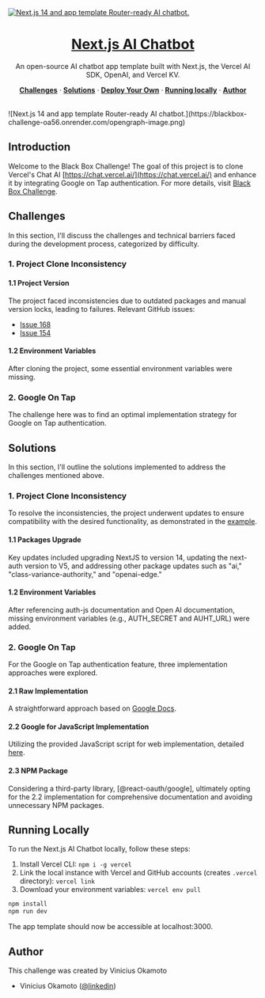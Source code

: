 <a href="https://chat.vercel.ai/">
  <img alt="Next.js 14 and app template Router-ready AI chatbot." src="https://blackbox-challenge-oa56.onrender.com/opengraph-image.png">
  <h1 align="center">Next.js AI Chatbot</h1>
</a>

<p align="center">
  An open-source AI chatbot app template built with Next.js, the Vercel AI SDK, OpenAI, and Vercel KV.
</p>

<p align="center">
  <a href="#challenges"><strong>Challenges</strong></a> ·
  <a href="#solutions"><strong>Solutions</strong></a> ·
  <a href="#deploy-your-own"><strong>Deploy Your Own</strong></a> ·
  <a href="#running-locally"><strong>Running locally</strong></a> ·
  <a href="#author"><strong>Author</strong></a>
</p>
<br/>
![Next.js 14 and app template Router-ready AI chatbot.](https://blackbox-challenge-oa56.onrender.com/opengraph-image.png)

## Introduction

Welcome to the Black Box Challenge! The goal of this project is to clone Vercel's Chat AI [https://chat.vercel.ai/](https://chat.vercel.ai/) and enhance it by integrating Google on Tap authentication. For more details, visit [Black Box Challenge](https://blackbox-challenge-oa56.onrender.com).


## Challenges

In this section, I'll discuss the challenges and technical barriers faced during the development process, categorized by difficulty.

### 1. Project Clone Inconsistency
#### 1.1 Project Version
The project faced inconsistencies due to outdated packages and manual version locks, leading to failures. Relevant GitHub issues:
- [Issue 168](https://github.com/vercel-labs/ai-chatbot/issues/168)
- [Issue 154](https://github.com/vercel-labs/ai-chatbot/issues/154)

#### 1.2 Environment Variables
After cloning the project, some essential environment variables were missing.

### 2. Google On Tap
The challenge here was to find an optimal implementation strategy for Google on Tap authentication.

## Solutions

In this section, I'll outline the solutions implemented to address the challenges mentioned above.

### 1. Project Clone Inconsistency
To resolve the inconsistencies, the project underwent updates to ensure compatibility with the desired functionality, as demonstrated in the [example](https://chat.vercel.ai/).

#### 1.1 Packages Upgrade
Key updates included upgrading NextJS to version 14, updating the next-auth version to V5, and addressing other package updates such as "ai," "class-variance-authority," and "openai-edge."

#### 1.2 Environment Variables
After referencing auth-js documentation and Open AI documentation, missing environment variables (e.g., AUTH_SECRET and AUHT_URL) were added.

### 2. Google On Tap
For the Google on Tap authentication feature, three implementation approaches were explored.

#### 2.1 Raw Implementation
A straightforward approach based on [Google Docs](https://developers.google.com/identity/gsi/web/reference/js-reference?hl=pt-br#IdConfiguration).

#### 2.2 Google for JavaScript Implementation
Utilizing the provided JavaScript script for web implementation, detailed [here](https://developers.google.com/identity/gsi/web/reference/js-reference?hl=pt-br#IdConfiguration).

#### 2.3 NPM Package
Considering a third-party library, [@react-oauth/google], ultimately opting for the 2.2 implementation for comprehensive documentation and avoiding unnecessary NPM packages.

## Running Locally

To run the Next.js AI Chatbot locally, follow these steps:

1. Install Vercel CLI: `npm i -g vercel`
2. Link the local instance with Vercel and GitHub accounts (creates `.vercel` directory): `vercel link`
3. Download your environment variables: `vercel env pull`

```bash
npm install
npm run dev
```
The app template should now be accessible at localhost:3000.

## Author

This challenge was created by Vinicius Okamoto

- Vinicius Okamoto ([@linkedin](https://www.linkedin.com/in/viniciusokamoto/))